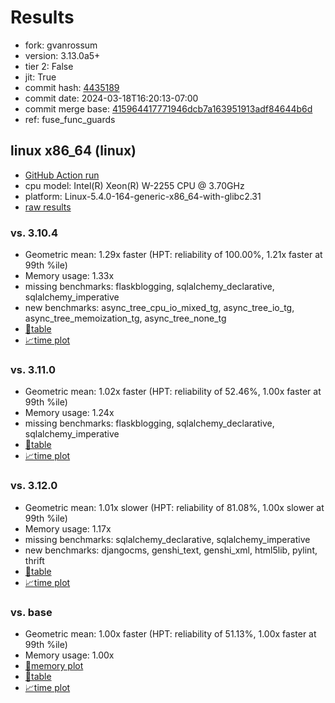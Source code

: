 # Results

- fork: gvanrossum
- version: 3.13.0a5+
- tier 2: False
- jit: True
- commit hash: [4435189](https://github.com/gvanrossum/cpython/commit/4435189)
- commit date: 2024-03-18T16:20:13-07:00
- commit merge base: [415964417771946dcb7a163951913adf84644b6d](https://github.com/gvanrossum/cpython/commit/415964417771946dcb7a163951913adf84644b6d)
- ref: fuse_func_guards

## linux x86_64 (linux)

- [GitHub Action run](https://github.com/faster-cpython/benchmarking/actions/runs/8335669546)
- cpu model: Intel(R) Xeon(R) W-2255 CPU @ 3.70GHz
- platform: Linux-5.4.0-164-generic-x86_64-with-glibc2.31
- [raw results](bm-20240318-linux-x86_64-gvanrossum-fuse_func_guards-3.13.0a5%2B-4435189.json)

### vs. 3.10.4

- Geometric mean: 1.29x faster (HPT: reliability of 100.00%, 1.21x faster at 99th %ile)
- Memory usage: 1.33x
- missing benchmarks: flaskblogging, sqlalchemy_declarative, sqlalchemy_imperative
- new benchmarks: async_tree_cpu_io_mixed_tg, async_tree_io_tg, async_tree_memoization_tg, async_tree_none_tg
- [📄table](bm-20240318-linux-x86_64-gvanrossum-fuse_func_guards-3.13.0a5%2B-4435189-vs-3.10.4.md)
- [📈time plot](bm-20240318-linux-x86_64-gvanrossum-fuse_func_guards-3.13.0a5%2B-4435189-vs-3.10.4.png)

### vs. 3.11.0

- Geometric mean: 1.02x faster (HPT: reliability of 52.46%, 1.00x faster at 99th %ile)
- Memory usage: 1.24x
- missing benchmarks: flaskblogging, sqlalchemy_declarative, sqlalchemy_imperative
- [📄table](bm-20240318-linux-x86_64-gvanrossum-fuse_func_guards-3.13.0a5%2B-4435189-vs-3.11.0.md)
- [📈time plot](bm-20240318-linux-x86_64-gvanrossum-fuse_func_guards-3.13.0a5%2B-4435189-vs-3.11.0.png)

### vs. 3.12.0

- Geometric mean: 1.01x slower (HPT: reliability of 81.08%, 1.00x slower at 99th %ile)
- Memory usage: 1.17x
- missing benchmarks: sqlalchemy_declarative, sqlalchemy_imperative
- new benchmarks: djangocms, genshi_text, genshi_xml, html5lib, pylint, thrift
- [📄table](bm-20240318-linux-x86_64-gvanrossum-fuse_func_guards-3.13.0a5%2B-4435189-vs-3.12.0.md)
- [📈time plot](bm-20240318-linux-x86_64-gvanrossum-fuse_func_guards-3.13.0a5%2B-4435189-vs-3.12.0.png)

### vs. base

- Geometric mean: 1.00x faster (HPT: reliability of 51.13%, 1.00x faster at 99th %ile)
- Memory usage: 1.00x
- [🧠memory plot](bm-20240318-linux-x86_64-gvanrossum-fuse_func_guards-3.13.0a5%2B-4435189-vs-base-mem.png)
- [📄table](bm-20240318-linux-x86_64-gvanrossum-fuse_func_guards-3.13.0a5%2B-4435189-vs-base.md)
- [📈time plot](bm-20240318-linux-x86_64-gvanrossum-fuse_func_guards-3.13.0a5%2B-4435189-vs-base.png)

